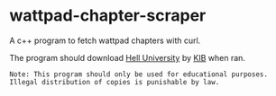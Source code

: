 # wattpad-chapter-scraper
A c++ program to fetch wattpad chapters with curl.

The program should download [Hell University](https://www.wattpad.com/story/62354932-hell-university-published217870003-hell-university-published-chapter-1) by [KIB](https://www.wattpad.com/user/KnightInBlack) when ran.



`Note: This program should only be used for educational purposes. Illegal distribution of copies is punishable by law.`

